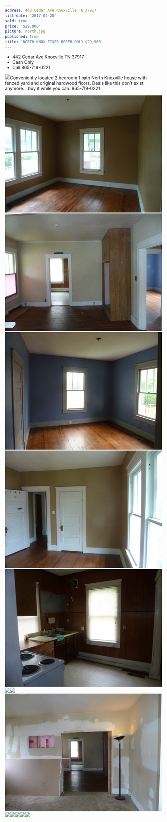 ```yaml
---
address: 442 Cedar Ave Knoxville TN 37917
list-date: '2017-04-28'
sold: true
price: '$29,900'
picture: north.jpg
published: true
title: 'NORTH KNOX FIXER UPPER ONLY $29,900'
---
```



* 442 Cedar Ave Knoxville TN 37917
* Cash Only
* Call 865-719-0221

![](/uploads/versions/p1500568---x----4000-3000x---.JPG)Conveniently located 2 bedroom 1 bath North Knoxville house with fenced yard and original hardwood floors. Deals like this don't exist anymore… buy it while you can. 865-719-0221

![](/uploads/versions/p1500562-1---x----4000-3000x---.JPG)<br>![](/uploads/versions/p1500558---x----4000-3000x---.JPG)![](/uploads/versions/p1500560---x----4000-3000x---.JPG)![](/uploads/versions/p1500563---x----4000-3000x---.JPG)![](/uploads/versions/p1500564---x----4000-3000x---.JPG)![](/uploads/versions/p1500561---x----4000-3000x---.JPG)![](/uploads/versions/p1500559---x----4000-3000x---.JPG)![](/uploads/versions/p1500557---x----4000-3000x---.JPG)![](/uploads/versions/p1500567---x----4000-3000x---.JPG)![](/uploads/versions/p1500569---x----4000-3000x---.JPG)![](/uploads/versions/p1500570---x----4000-3000x---.JPG)![](/uploads/versions/p1500572---x----4000-3000x---.JPG)![](/uploads/versions/p1500573---x----4000-3000x---.JPG)